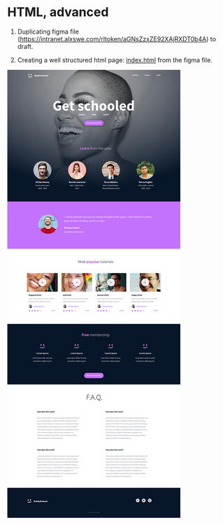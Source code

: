 # HTML, advanced

1. Duplicating figma file (https://intranet.alxswe.com/rltoken/aGNsZzxZE92XAjRXDT0b4A) to draft.

2. Creating a well structured html page: [index.html](index.html) from the figma file.

![Alt text](image.png)